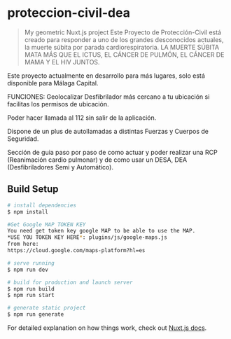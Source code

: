 # proteccion-civil-dea

> My geometric Nuxt.js project
  Este Proyecto de Protección-Civil está creado para responder a uno de los 
  grandes desconocidos actuales, la muerte súbita por parada cardiorespiratoria.
  LA MUERTE SÚBITA MATA MÁS QUE EL ICTUS, EL CÁNCER DE PULMÓN, EL CÁNCER DE MAMA Y EL HIV JUNTOS.

  Este proyecto actualmente en desarrollo para más lugares, solo está disponible para Málaga Capital.

  FUNCIONES:
  Geolocalizar Desfibrilador más cercano a tu ubicación si facilitas los permisos de ubicación.

  Poder hacer llamada al 112 sin salir de la aplicación.

  Dispone de un plus de autollamadas a distintas Fuerzas y Cuerpos de Seguridad.

  Sección de guia paso por paso de como actuar y poder realizar una RCP (Reanimación cardio pulmonar) y de como usar un DESA, DEA (Desfibriladores Semi y Automático).



## Build Setup

```bash
# install dependencies
$ npm install

#Get Google MAP TOKEN KEY
You need get token key google MAP to be able to use the MAP.
*USE YOU TOKEN KEY HERE*: plugins/js/google-maps.js
from here:
https://cloud.google.com/maps-platform?hl=es

# serve running
$ npm run dev

# build for production and launch server
$ npm run build
$ npm run start

# generate static project
$ npm run generate
```

For detailed explanation on how things work, check out [Nuxt.js docs](https://nuxtjs.org).
